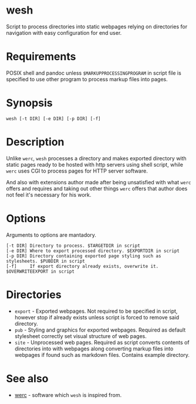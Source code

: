 # wesh
Script to process directories into static webpages relying on directories for navigation with easy configuration for end user.

# Requirements
POSIX shell and pandoc unless `$MARKUPPROCESSINGPROGRAM` in script file is specified to use other program to process markup files into pages.

# Synopsis
```
wesh [-t DIR] [-e DIR] [-p DIR] [-f]
```

# Description
Unlike `werc`, `wesh` processes a directory and makes exported directory with static pages ready to be hosted with http servers using shell script, while `werc` uses CGI to process pages for HTTP server software.

And also with extensions author made after being unsatisfied with what `werc` offers and requires and taking out other things `werc` offers that author does not feel it's necessary for his work. 

# Options
Arguments to options are mantadory.
```
[-t DIR] Directory to process. $TARGETDIR in script
[-e DIR] Where to export processed directory. $EXPORTDIR in script
[-p DIR] Directory containing exported page styling such as stylesheets. $PUBDIR in script
[-f]     If export directory already exists, overwrite it. $OVERWRITEEXPORT in script
```

# Directories
* `export` - Exported webpages. Not required to be specified in script, however stop if already exists unless script is forced to remove said directory.
* `pub` - Styling and graphics for exported webpages. Required as default stylesheet correctly set visual structure of web pages.
* `site` - Unprocessed web pages. Required as script converts contents of directories into with webpages along converting markup files into webpages if found such as markdown files. Contains example directory.

# See also
* [werc](http://werc.cat-v.org/) - software which `wesh` is inspired from.
